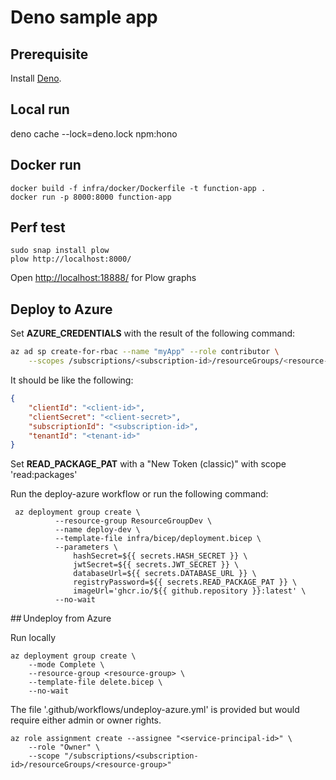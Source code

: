 # Deno sample app

## Prerequisite

Install [Deno](https://docs.deno.com/runtime/getting_started/installation/).

## Local run

deno cache --lock=deno.lock npm:hono

## Docker run

```
docker build -f infra/docker/Dockerfile -t function-app .
docker run -p 8000:8000 function-app
```

## Perf test

```
sudo snap install plow
plow http://localhost:8000/
```

Open [http://localhost:18888/](http://localhost:18888/) for Plow graphs

## Deploy to Azure

Set **AZURE_CREDENTIALS** with the result of the following command:
```bash
az ad sp create-for-rbac --name "myApp" --role contributor \
    --scopes /subscriptions/<subscription-id>/resourceGroups/<resource-group> --sdk-auth
```

It should be like the following: 
```json
{
    "clientId": "<client-id>",
    "clientSecret": "<client-secret>",
    "subscriptionId": "<subscription-id>",
    "tenantId": "<tenant-id>"
}
```

Set **READ_PACKAGE_PAT** with a "New Token (classic)" with scope 'read:packages'

Run the deploy-azure workflow or run the following command:
```
 az deployment group create \
          --resource-group ResourceGroupDev \
          --name deploy-dev \
          --template-file infra/bicep/deployment.bicep \
          --parameters \
              hashSecret=${{ secrets.HASH_SECRET }} \
              jwtSecret=${{ secrets.JWT_SECRET }} \
              databaseUrl=${{ secrets.DATABASE_URL }} \
              registryPassword=${{ secrets.READ_PACKAGE_PAT }} \
              imageUrl='ghcr.io/${{ github.repository }}:latest' \
          --no-wait
```

## Undeploy from Azure

Run locally 
```
az deployment group create \
    --mode Complete \
    --resource-group <resource-group> \
    --template-file delete.bicep \
    --no-wait
```

The file '.github/workflows/undeploy-azure.yml' is provided but would require either admin or owner rights. 
```
az role assignment create --assignee "<service-principal-id>" \
    --role "Owner" \
    --scope "/subscriptions/<subscription-id>/resourceGroups/<resource-group>"
```
